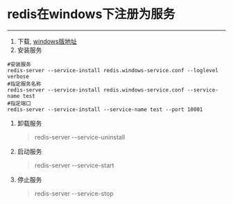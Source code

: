 # redis在windows下注册为服务
***

1. 下载, [windows版地址](https://github.com/MicrosoftArchive/redis "windows版下载地址")
1. 安装服务
  ```
  #安装服务
  redis-server --service-install redis.windows-service.conf --loglevel verbose
  #指定服务名称
  redis-server --service-install redis.windows-service.conf --service-name test
  #指定端口
  redis-server --service-install --service-name test --port 10001
```
1. 卸载服务
    > redis-server --service-uninstall
1. 启动服务
    > redis-server --service-start
1. 停止服务
    > redis-server --service-stop